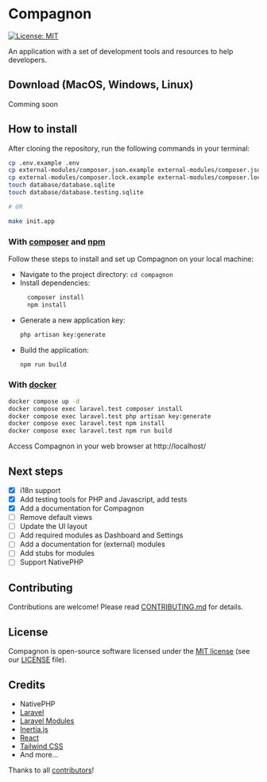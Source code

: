 # Compagnon

[![License: MIT](https://img.shields.io/badge/License-MIT-blue.svg)](https://opensource.org/licenses/MIT)

An application with a set of development tools and resources to help developers.

## Download (MacOS, Windows, Linux)

Comming soon

## How to install

After cloning the repository, run the following commands in your terminal:

```sh
cp .env.example .env
cp external-modules/composer.json.example external-modules/composer.json
cp external-modules/composer.lock.example external-modules/composer.lock
touch database/database.sqlite
touch database/database.testing.sqlite

# OR

make init.app
```

### With [composer](https://getcomposer.org/) and [npm](https://www.npmjs.com/)
Follow these steps to install and set up Compagnon on your local machine:

- Navigate to the project directory: `cd compagnon`
- Install dependencies:
  ```sh
    composer install
    npm install
  ```
- Generate a new application key:
  ```sh
  php artisan key:generate
  ```
- Build the application: 
  ```sh
  npm run build
  ```

### With [docker](https://www.docker.com/)

```sh
docker compose up -d
docker compose exec laravel.test composer install
docker compose exec laravel.test php artisan key:generate
docker compose exec laravel.test npm install
docker compose exec laravel.test npm run build
```

Access Compagnon in your web browser at http://localhost/

## Next steps

- [x] i18n support
- [x] Add testing tools for PHP and Javascript, add tests
- [x] Add a documentation for Compagnon
- [ ] Remove default views
- [ ] Update the UI layout
- [ ] Add required modules as Dashboard and Settings
- [ ] Add a documentation for (external) modules
- [ ] Add stubs for modules
- [ ] Support NativePHP

## Contributing

Contributions are welcome! Please read [CONTRIBUTING.md](CONTRIBUTING.md) for details.

## License

Compagnon is open-source software licensed under the [MIT license](https://opensource.org/licenses/MIT) (see our [LICENSE](LICENSE) file).

## Credits

- NativePHP
- [Laravel](https://laravel.com/)
- [Laravel Modules](https://docs.laravelmodules.com/)
- [Inertia.js](https://inertiajs.com/)
- [React](https://react.dev/)
- [Tailwind CSS](https://tailwindcss.com/)
- And more...

Thanks to all [contributors](https://github.com/DevCompanion/compagnon/graphs/contributors)!
